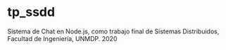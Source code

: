 # tp_ssdd
Sistema de Chat en Node.js, como trabajo final de Sistemas Distribuidos, Facultad de Ingeniería, UNMDP. 2020
